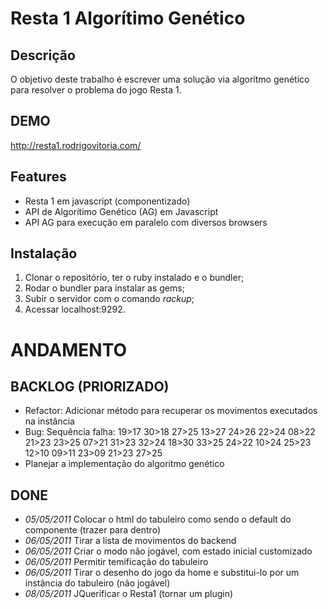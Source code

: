 Resta 1 Algorítimo Genético
==================================

Descrição
----------------------------------------------

O objetivo deste trabalho é escrever uma solução via algorítmo genético
para resolver o problema do jogo Resta 1.

DEMO
----

http://resta1.rodrigovitoria.com/

Features
--------

- Resta 1 em javascript (componentizado)
- API de Algorítimo Genético (AG) em Javascript
- API AG para execução em paralelo com diversos browsers


Instalação
----------

1. Clonar o repositório, ter o ruby instalado e o bundler;
2. Rodar o bundler para instalar as gems;
3. Subir o servidor com o comando _rackup_;
4. Acessar localhost:9292.


ANDAMENTO
=========

BACKLOG (PRIORIZADO)
--------------------

- Refactor: Adicionar método para recuperar os movimentos executados na instância
- Bug: Sequência falha: 19>17 30>18 27>25 13>27 24>26 22>24 08>22 21>23 23>25 07>21 31>23 32>24 18>30 33>25 24>22 10>24 25>23 12>10 09>11 23>09 21>23 27>25 
- Planejar a implementação do algoritmo genético


DONE
----
- _05/05/2011_ Colocar o html do tabuleiro como sendo o default do componente (trazer para dentro)
- _06/05/2011_ Tirar a lista de movimentos do backend
- _06/05/2011_ Criar o modo não jogável, com estado inicial customizado
- _06/05/2011_ Permitir temificação do tabuleiro
- _06/05/2011_ Tirar o desenho do jogo da home e substitui-lo por um instância do tabuleiro (não jogável)
- _08/05/2011_ JQuerificar o Resta1 (tornar um plugin)

